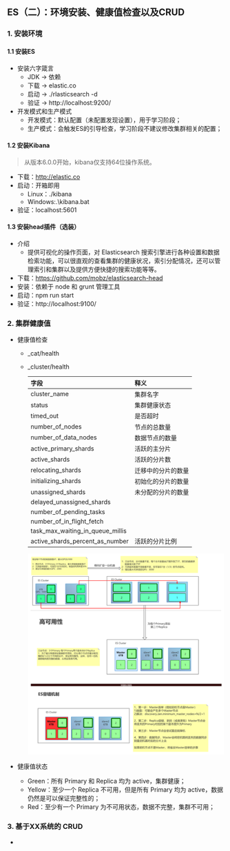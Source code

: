 ## ES（二）：环境安装、健康值检查以及CRUD

### 1. 安装环境

#### 1.1 安装ES
- 安装六字箴言
  - JDK -> 依赖
  - 下载 -> elastic.co
  - 启动 -> ./rlasticsearch -d
  - 验证 -> http://localhost:9200/
- 开发模式和生产模式
  - 开发模式：默认配置（未配置发现设置），用于学习阶段；
  - 生产模式：会触发ES的引导检查，学习阶段不建议修改集群相关的配置；

#### 1.2 安装Kibana
> 从版本6.0.0开始，kibana仅支持64位操作系统。

- 下载：http://elastic.co
- 启动：开箱即用
  - Linux：./kibana
  - Windows:.\kibana.bat
- 验证：localhost:5601

#### 1.3 安装head插件（选装）
- 介绍
  - 提供可视化的操作页面，对 Elasticsearch 搜索引擎进行各种设置和数据检索功能，可以很直观的查看集群的健康状况，索引分配情况，还可以管理索引和集群以及提供方便快捷的搜索功能等等。
- 下载：https://github.com/mobz/elasticsearch-head
- 安装：依赖于 node 和 grunt 管理工具
- 启动：npm run start
- 验证：http://localhost:9100/

### 2. 集群健康值
- 健康值检查
  - _cat/health
  - _cluster/health

    字段|释义
    ---|---
    cluster_name|集群名字
    status|集群健康状态
    timed_out|是否超时
    number_of_nodes|节点的总数量
    number_of_data_nodes|数据节点的数量
    active_primary_shards|活跃的主分片
    active_shards|活跃的分片数
    relocating_shards|迁移中的分片的数量
    initializing_shards|初始化的分片的数量
    unassigned_shards|未分配的分片的数量
    delayed_unassigned_shards|
    number_of_pending_tasks|
    number_of_in_flight_fetch|
    task_max_waiting_in_queue_millis|
    active_shards_percent_as_number|活跃的分片比例

    ![ES（二）：ES容错机制](./pics/ES（二）：ES容错机制.png)

- 健康值状态
  - Green：所有 Primary 和 Replica 均为 active，集群健康；
  - Yellow：至少一个 Replica 不可用，但是所有 Primary 均为 active，数据仍然是可以保证完整性的；
  - Red：至少有一个 Primary 为不可用状态，数据不完整，集群不可用；

### 3. 基于XX系统的 CRUD
-
